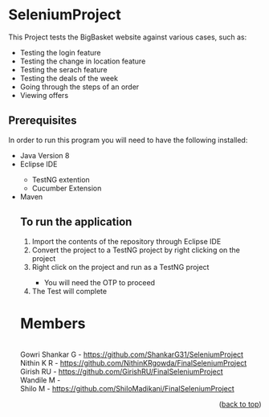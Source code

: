 # SeleniumProject

This Project tests the BigBasket website against various cases, such as:
<ul>
  <li>Testing the login feature</li>
  <li>Testing the change in location feature</li>
  <li>Testing the serach feature</li>  
  <li>Testing the deals of the week</li>
  <li>Going through the steps of an order</li>
  <li>Viewing offers</li>
</ul>

## Prerequisites

In order to run this program you will need to have the following installed:
<ul>
  <li>Java Version 8</li>
  <li>Eclipse IDE</li>
    <ul>
      <li>TestNG extention</li>
      <li>Cucumber Extension</li>
    </ul>
  <li>Maven</li>
  
  ## To run the application
  
  <ol type="1">
    <li>Import the contents of the repository through Eclipse IDE</li>
    <li>Convert the project to a TestNG project by right clicking on the project</li>
    <li>Right click on the project and run as a TestNG project</li>
      <ul>
        <li>You will need the OTP to proceed</li>
      </ul>  
    <li>The Test will complete</li>
  </ol>
  
  # Members
  
  <br />Gowri Shankar G - https://github.com/ShankarG31/SeleniumProject 
  <br />Nithin K R      - https://github.com/NithinKRgowda/FinalSeleniumProject
  <br />Girish RU       - https://github.com/GirishRU/FinalSeleniumProject
  <br />Wandile M       - 
  <br />Shilo M         - https://github.com/ShiloMadikani/FinalSeleniumProject
<p align="right">(<a href="#top">back to top</a>)</p>
